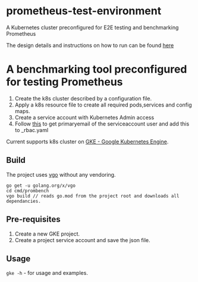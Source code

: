 # prometheus-test-environment
A Kubernetes cluster preconfigured for E2E testing and benchmarking Prometheus

The design details and instructions on how to run can be found [here](design.md)

# A benchmarking tool preconfigured for testing Prometheus
1. Create the k8s cluster described by a configuration file.
2. Apply a k8s resource file to create all required pods,services and config maps.
3. Create a service account with Kubernetes Admin access 
4. Follow [this](https://github.com/coreos/prometheus-operator/issues/357#issuecomment-363498455) to get primaryemail of the serviceaccount user and add this to \_rbac.yaml


Current supports k8s cluster on [GKE - Google Kubernetes Engine](https://cloud.google.com/kubernetes-engine/).

## Build
The project uses [vgo](https://github.com/golang/vgo) without any vendoring.
```
go get -u golang.org/x/vgo
cd cmd/prombench
vgo build // reads go.mod from the project root and downloads all dependancies.
```

## Pre-requisites
1. Create a new GKE project.
2. Create a project service account and save the json file.

## Usage
`gke -h`  - for usage and examples.

